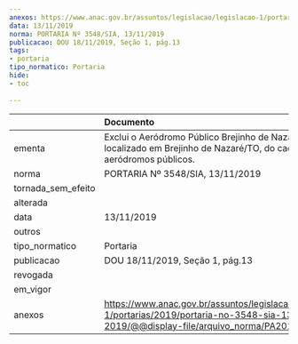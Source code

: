 ```yaml
---
anexos: https://www.anac.gov.br/assuntos/legislacao/legislacao-1/portarias/2019/portaria-no-3548-sia-13-11-2019/@@display-file/arquivo_norma/PA2019-3548.pdf
data: 13/11/2019
norma: PORTARIA Nº 3548/SIA, 13/11/2019
publicacao: DOU 18/11/2019, Seção 1, pág.13
tags:
- portaria
tipo_normatico: Portaria
hide: 
- toc 
 
---
```


|                    | Documento                                                                                                                                            |
|:-------------------|:-----------------------------------------------------------------------------------------------------------------------------------------------------|
| ementa             | Exclui o Aeródromo Público Brejinho de Nazaré, localizado em Brejinho de Nazaré/TO, do cadastro de aeródromos públicos.                              |
| norma              | PORTARIA Nº 3548/SIA, 13/11/2019                                                                                                                     |
| tornada_sem_efeito |                                                                                                                                                      |
| alterada           |                                                                                                                                                      |
| data               | 13/11/2019                                                                                                                                           |
| outros             |                                                                                                                                                      |
| tipo_normatico     | Portaria                                                                                                                                             |
| publicacao         | DOU 18/11/2019, Seção 1, pág.13                                                                                                                      |
| revogada           |                                                                                                                                                      |
| em_vigor           |                                                                                                                                                      |
| anexos             | https://www.anac.gov.br/assuntos/legislacao/legislacao-1/portarias/2019/portaria-no-3548-sia-13-11-2019/@@display-file/arquivo_norma/PA2019-3548.pdf |